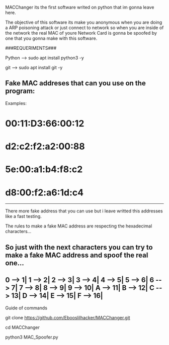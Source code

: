 MACChanger its the first software writed on python that im gonna leave here.

The objective of this software its make you anonymous when you are doing a ARP poisoning attack or just connect to network so when you are inside of the network the real MAC of youre Network Card is gonna be spoofed by one that you gonna make with this software.

###REQUERIMENTS###

Python --> sudo apt install python3 -y

git --> sudo apt install git -y 


Fake MAC addreses that can you use on the program:
----------------------------------------------------------------------------------------------------
Examples: 

# 00:11:D3:66:00:12
# d2:c2:f2:a2:00:88
# 5e:00:a1:b4:f8:c2
# d8:00:f2:a6:1d:c4
----------------------------------------------------------------------------------------------------
There more fake address that you can use but i leave writted this addresses like a fast testing.

The rules to make a fake MAC address are respecting the hexadecimal characters...

So just with the next characters you can try to make a fake MAC address and spoof the real one...
----------------------------------------------------------------------------------------------------
0 --> 1| 
1 --> 2|
2 --> 3| 
3 --> 4| 
4 --> 5| 
5 --> 6| 
6 --> 7| 
7 --> 8| 
8 --> 9| 
9 --> 10| 
A --> 11| 
B --> 12| 
C --> 13| 
D --> 14| 
E --> 15| 
F --> 16|
----------------------------------------------------------------------------------------------------

Guide of commands

git clone https://github.com/Ebooslilhacker/MACChanger.git

cd MACChanger

python3 MAC_Spoofer.py 
